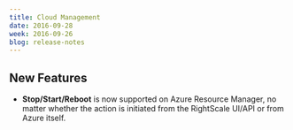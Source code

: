 ```yaml
---
title: Cloud Management
date: 2016-09-28
week: 2016-09-26
blog: release-notes
---
```


## New Features

* **Stop/Start/Reboot** is now supported on Azure Resource Manager, no matter whether the action is initiated from the RightScale UI/API or from Azure itself.

